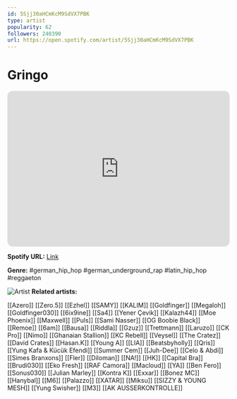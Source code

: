 ```yaml
---
id: 5Sjj30aHCmKcM9SdVX7PBK
type: artist
popularity: 62
followers: 240390
url: https://open.spotify.com/artist/5Sjj30aHCmKcM9SdVX7PBK
---
```

# Gringo

<iframe style="border-radius:12px" src="https://open.spotify.com/embed/artist/5Sjj30aHCmKcM9SdVX7PBK" width="100%" height="352" frameBorder="0" allowfullscreen="" allow="autoplay; clipboard-write; encrypted-media; fullscreen; picture-in-picture" loading="lazy"></iframe>

**Spotify URL:** [Link](https://open.spotify.com/artist/5Sjj30aHCmKcM9SdVX7PBK)

**Genre:**  #german_hip_hop #german_underground_rap #latin_hip_hop #reggaeton

![Artist](https://i.scdn.co/image/ab6761610000e5eb283c260f0a481613340afa98)
**Related artists:**

[[Azero]]
[[Zero.5]]
[[Ezhel]]
[[SAMY]]
[[KALIM]]
[[Goldfinger]]
[[Megaloh]]
[[Goldfinger030]]
[[6ix9ine]]
[[Sa4]]
[[Yener Çevik]]
[[Kalazh44]]
[[Moe Phoenix]]
[[Maxwell]]
[[Puls]]
[[Sami Nasser]]
[[OG Boobie Black]]
[[Remoe]]
[[6am]]
[[Bausa]]
[[Riddla]]
[[Gzuz]]
[[Trettmann]]
[[Laruzo]]
[[CK Pro]]
[[Nimo]]
[[Ghanaian Stallion]]
[[KC Rebell]]
[[Veysel]]
[[The Cratez]]
[[David Crates]]
[[Hasan.K]]
[[Young A]]
[[LIA]]
[[Beatsbyholly]]
[[Qris]]
[[Yung Kafa & Kücük Efendi]]
[[Summer Cem]]
[[Juh-Dee]]
[[Celo & Abdi]]
[[Simes Branxons]]
[[Fler]]
[[Diloman]]
[[NA!]]
[[HK]]
[[Capital Bra]]
[[Brudi030]]
[[Eko Fresh]]
[[RAF Camora]]
[[Macloud]]
[[YA]]
[[Ben Fero]]
[[Sonus030]]
[[Julian Marley]]
[[Kontra K]]
[[Exxar]]
[[Bonez MC]]
[[Hanybal]]
[[M6]]
[[Palazzo]]
[[XATAR]]
[[Miksu]]
[[SIZZY & YOUNG MESH]]
[[Yung Swisher]]
[[M3]]
[[AK AUSSERKONTROLLE]]
